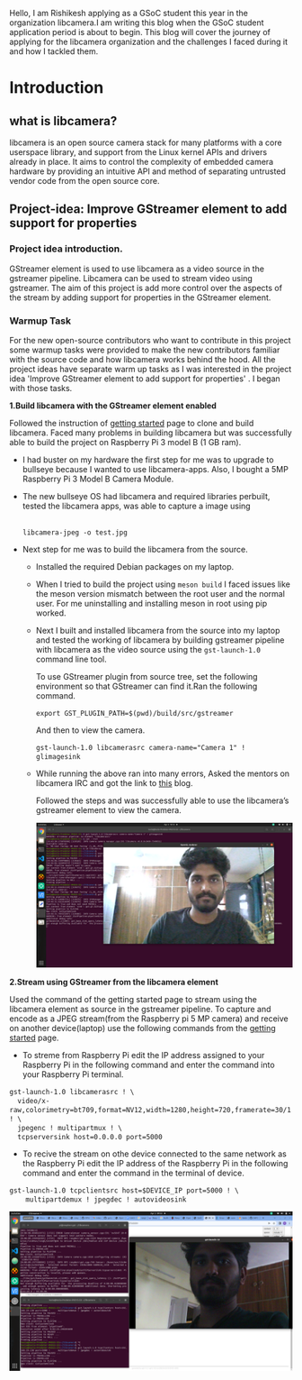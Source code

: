 
Hello, I am Rishikesh applying as a GSoC student this year in the organization libcamera.I am writing this blog when the GSoC student application period is about to begin. This blog will cover the journey of applying for the libcamera organization and the challenges I faced during it and how I tackled them.


# Introduction

## what is libcamera?
 libcamera is an open source camera stack for many platforms with a core userspace library, and support from the Linux kernel APIs and drivers already in place. It aims to control the complexity of embedded camera hardware by providing an intuitive API and method of separating untrusted vendor code from the open source core.



## Project-idea: Improve GStreamer element to add support for properties

### **Project idea introduction.**

GStreamer element is used to use libcamera as a video source in the gstreamer pipeline. Libcamera can be used to stream video using gstreamer. The aim of this project is add more control over the aspects of the stream by adding support for properties in the GStreamer element.

### **Warmup Task**

For the new open-source contributors who want to contribute in this project some warmup tasks were provided to make the new contributors familiar with the source code and how libcamera works behind the hood. All the project ideas have separate warm up tasks as I was interested in the project idea 'Improve GStreamer element to add support for properties' . I began with those tasks.

**1.Build libcamera with the GStreamer element enabled**

Followed the instruction of [getting started](https://libcamera.org/getting-started.html) page to clone and build libcamera. Faced many problems in building libcamera but was successfully able to build the project on Raspberry Pi 3 model B (1 GB ram).

* I had buster on my hardware the first step for me was to upgrade to bullseye because I wanted to use libcamera-apps. Also, I bought a 5MP Raspberry Pi 3 Model B Camera Module.
* The new bullseye OS had libcamera and required libraries perbuilt, tested the libcamera apps, was able to capture a image using 

    ```

    libcamera-jpeg -o test.jpg

    ```

 
 * Next step for me was to build the libcamera from the source. 
    * Installed the required Debian packages on my laptop.
    * When I tried to build the project using `meson build` I faced issues like the meson version mismatch between the root user and the normal user. For me uninstalling and installing meson in root using pip worked.
    * Next I built and installed libcamera from the source into my laptop and tested the working of libcamera by building gstreamer pipeline with libcamera as the video source using the `gst-launch-1.0` command line tool.

        To use GStreamer plugin from source tree, set the following environment so that GStreamer can find it.Ran the following command.
        ```
        export GST_PLUGIN_PATH=$(pwd)/build/src/gstreamer

        ```

        And then to view the camera.

       ```
       gst-launch-1.0 libcamerasrc camera-name="Camera 1" ! glimagesink

       ```
    * While running the above ran into many errors, Asked the mentors on libcamera IRC and got the link to [this](https://ve0x10.in/blog/2021/libcamera-log/) blog.

        Followed the steps and was successfully able to use the libcamera’s gstreamer 
        element to view the camera.

        ![test_img_one](./assets/test_img_one.png "test_img_one")

**2.Stream using GStreamer from the libcamera element**

   Used the command of the getting started page to stream using the libcamera element as source in the gstreamer pipeline. To capture and encode as a JPEG stream(from the Raspberry pi 5 MP camera) and receive on another device(laptop) use the following commands from the [getting started](https://libcamera.org/getting-started.html) page.

   * To streme from Raspberry Pi edit the IP address assigned to your Raspberry Pi in the following command and enter the command into your Raspberry Pi terminal.

   ```
  gst-launch-1.0 libcamerasrc ! \
     video/x-raw,colorimetry=bt709,format=NV12,width=1280,height=720,framerate=30/1 ! \
     jpegenc ! multipartmux ! \
     tcpserversink host=0.0.0.0 port=5000

  ```

  *  To recive the stream on othe device connected to the same network as the Raspberry Pi edit the IP address of the Raspberry Pi in the following command and enter the command in the terminal of device.


  ```
  gst-launch-1.0 tcpclientsrc host=$DEVICE_IP port=5000 ! \
      multipartdemux ! jpegdec ! autovideosink

  ```

   ![test_img_two](./assets/test_img_two.png "test_img_two")



